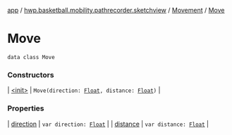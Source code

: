 [app](../../../index.md) / [hwp.basketball.mobility.pathrecorder.sketchview](../../index.md) / [Movement](../index.md) / [Move](.)

# Move

`data class Move`

### Constructors

| [&lt;init&gt;](-init-.md) | `Move(direction: `[`Float`](https://kotlinlang.org/api/latest/jvm/stdlib/kotlin/-float/index.html)`, distance: `[`Float`](https://kotlinlang.org/api/latest/jvm/stdlib/kotlin/-float/index.html)`)` |

### Properties

| [direction](direction.md) | `var direction: `[`Float`](https://kotlinlang.org/api/latest/jvm/stdlib/kotlin/-float/index.html) |
| [distance](distance.md) | `var distance: `[`Float`](https://kotlinlang.org/api/latest/jvm/stdlib/kotlin/-float/index.html) |

